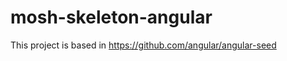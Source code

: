 mosh-skeleton-angular
=====================
This project is based in https://github.com/angular/angular-seed
